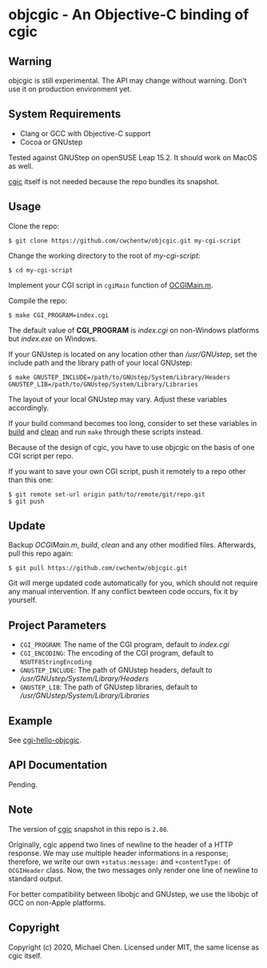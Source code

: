 # objcgic - An Objective-C binding of cgic

## Warning

objcgic is still experimental. The API may change without warning. Don't use it on production environment yet.

## System Requirements

* Clang or GCC with Objective-C support
* Cocoa or GNUstep

Tested against GNUStep on openSUSE Leap 15.2. It should work on MacOS as well.

[cgic](https://github.com/boutell/cgic) itself is not needed because the repo bundles its snapshot.

## Usage

Clone the repo:

```
$ git clone https://github.com/cwchentw/objcgic.git my-cgi-script
```

Change the working directory to the root of *my-cgi-script*:

```
$ cd my-cgi-script
```

Implement your CGI script in `cgiMain` function of [OCGIMain.m](/OCGIMain.m).

Compile the repo:

```
$ make CGI_PROGRAM=index.cgi
```

The default value of **CGI_PROGRAM** is *index.cgi* on non-Windows platforms but *index.exe* on Windows.

If your GNUstep is located on any location other than */usr/GNUstep*, set the include path and the library path of your local GNUstep:

```
$ make GNUSTEP_INCLUDE=/path/to/GNUstep/System/Library/Headers GNUSTEP_LIB=/path/to/GNUstep/System/Library/Libraries
```

The layout of your local GNUstep may vary. Adjust these variables accordingly.

If your build command becomes too long, consider to set these variables in [build](/build) and [clean](/clean) and run `make` through these scripts instead.

Because of the design of cgic, you have to use objcgic on the basis of one CGI script per repo.

If you want to save your own CGI script, push it remotely to a repo other than this one:

```
$ git remote set-url origin path/to/remote/git/repo.git
$ git push
```

## Update

Backup *OCGIMain.m*, *build*, *clean* and any other modified files. Afterwards, pull this repo again:

```
$ git pull https://github.com/cwchentw/objcgic.git
```

Git will merge updated code automatically for you, which should not require any manual intervention. If any conflict bewteen code occurs, fix it by yourself.

## Project Parameters

* `CGI_PROGRAM`: The name of the CGI program, default to *index.cgi*
* `CGI_ENCODING`: The encoding of the CGI program, default to `NSUTF8StringEncoding`
* `GNUSTEP_INCLUDE`: The path of GNUstep headers, default to */usr/GNUstep/System/Library/Headers*
* `GNUSTEP_LIB`: The path of GNUstep libraries, default to */usr/GNUstep/System/Library/Libraries*

## Example

See [cgi-hello-objcgic](https://github.com/cwchentw/cgi-hello-objcgic).

## API Documentation

Pending.

## Note

The version of [cgic](https://github.com/boutell/cgic) snapshot in this repo is `2.08`.

Originally, cgic append two lines of newline to the header of a HTTP response. We may use multiple header informations in a response; therefore, we write our own `+status:message:` and `+contentType:` of `OCGIHeader` class. Now, the two messages only render one line of newline to standard output.

For better compatibility between libobjc and GNUstep, we use the libobjc of GCC on non-Apple platforms.

## Copyright

Copyright (c) 2020, Michael Chen. Licensed under MIT, the same license as cgic itself.
